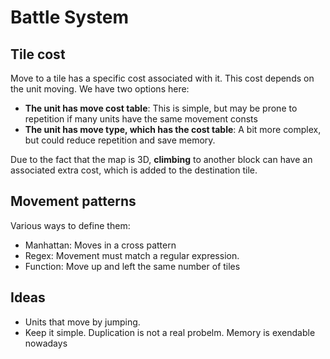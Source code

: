 # Battle System

## Tile cost

Move to a tile has a specific cost associated with it. This cost depends on the unit moving. We have two options here:

- **The unit has move cost table**: This is simple, but may be prone to repetition if many units have the same movement consts
- **The unit has move type, which has the cost table**: A bit more complex, but could reduce repetition and save memory.

Due to the fact that the map is 3D, **climbing** to another block can have an associated extra cost, which is added to the destination tile.

##  Movement patterns

Various ways to define them:

- Manhattan: Moves in a cross pattern
- Regex: Movement must match a regular expression.
- Function: Move up and left the same number of tiles


## Ideas

- Units that move by jumping.
- Keep it simple. Duplication is not a real probelm. Memory is exendable nowadays